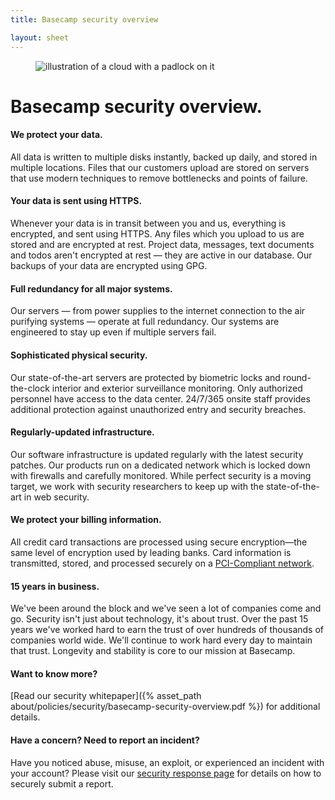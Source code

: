 ```yaml
---
title: Basecamp security overview

layout: sheet
---
```

<figure class="centered">
  <img alt="illustration of a cloud with a padlock on it" src="{% asset_path about/policies/security/cloudlock.png %}" alt="Safe and secure" class="image-size-33" />
</figure>

# Basecamp security overview.

#### We protect your data.

All data is written to multiple disks instantly, backed up daily, and stored in multiple locations. Files that our customers upload are stored on servers that use modern techniques to remove bottlenecks and points of failure.

#### Your data is sent using HTTPS.

Whenever your data is in transit between you and us, everything is encrypted, and sent using HTTPS. Any files which you upload to us are stored and are encrypted at rest. Project data, messages, text documents and todos aren't encrypted at rest — they are active in our database. Our backups of your data are encrypted using GPG.

#### Full redundancy for all major systems.

Our servers — from power supplies to the internet connection to the air purifying systems — operate at full redundancy. Our systems are engineered to stay up even if multiple servers fail.

#### Sophisticated physical security.

Our state-of-the-art servers are protected by biometric locks and round-the-clock interior and exterior surveillance monitoring. Only authorized personnel have access to the data center. 24/7/365 onsite staff provides additional protection against unauthorized entry and security breaches.

#### Regularly-updated infrastructure.

Our software infrastructure is updated regularly with the latest security patches. Our products run on a dedicated network which is locked down with firewalls and carefully monitored. While perfect security is a moving target, we work with security researchers to keep up with the state-of-the-art in web security.

#### We protect your billing information.

All credit card transactions are processed using secure encryption—the same level of encryption used by leading banks. Card information is transmitted, stored, and processed securely on a <a href="https://en.wikipedia.org/wiki/Payment_Card_Industry_Data_Security_Standard">PCI-Compliant network</a>.

#### 15 years in business.

We've been around the block and we've seen a lot of companies come and go. Security isn't just about technology, it's about trust. Over the past 15 years we've worked hard to earn the trust of over hundreds of thousands of companies world wide. We'll continue to work hard every day to maintain that trust. Longevity and stability is core to our mission at Basecamp.

#### Want to know more?

[Read our security whitepaper]({% asset_path about/policies/security/basecamp-security-overview.pdf %}) for additional details.

#### Have a concern? Need to report an incident?

Have you noticed abuse, misuse, an exploit, or experienced an incident with your account? Please visit our [security response page](/about/policies/security/response) for details on how to securely submit a report.
